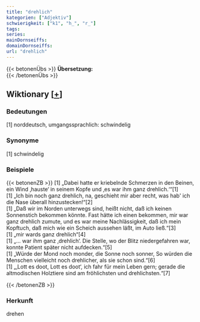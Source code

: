 ```yaml
---
title: "drehlich"
kategorien: ["Adjektiv"]
schwierigkeit: ["k1", "h_", "r_"]
tags:
series:
mainDornseiffs:
domainDornseiffs:
url: "drehlich"
---
```


{{< betonenÜbs >}}
**Übersetzung:**  
{{< /betonenÜbs >}}

## Wiktionary [[+](https://de.wiktionary.org/wiki/drehlich)]

### Bedeutungen
[1] norddeutsch, umgangssprachlich: schwindelig  

### Synonyme
[1] schwindelig  

### Beispiele
{{< betonenZB >}}
[1] „Dabei hatte er kriebelnde Schmerzen in den Beinen, ein Wind ‚hauste‘ in seinem Kopfe und ‚es war ihm ganz drehlich.‘“[1]  
[1] „Ich bin noch ganz drehlich, na, geschieht mir aber recht, was hab' ich die Nase überall hinzustecken!“[2]  
[1] „Daß wir im Norden unterwegs sind, heißt nicht, daß ich keinen Sonnenstich bekommen könnte. Fast hätte ich einen bekommen, mir war ganz drehlich zumute, und es war meine Nachlässigkeit, daß ich mein Kopftuch, daß mich wie ein Scheich aussehen läßt, im Auto ließ.“[3]  
[1] „mir wards ganz drehlich“[4]  
[1] „... war ihm ganz ‚drehlich‘. Die Stelle, wo der Blitz niedergefahren war, konnte Patient später nicht aufdecken.“[5]  
[1] „Würde der Mond noch monder, die Sonne noch sonner, So würden die Menschen vielleicht noch drehlicher, als sie schon sind.“[6]  
[1] „‚Lott es doot, Lott es doot‘, ich fahr für mein Leben gern; gerade die altmodischen Holztiere sind am fröhlichsten und drehlichsten.“[7]  

{{< /betonenZB >}}
### Herkunft
drehen  


